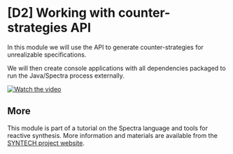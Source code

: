 # [D2] Working with counter-strategies API

In this module we will use the API to generate counter-strategies for unrealizable specifications.

We will then create console applications with all dependencies packaged to run the Java/Spectra process externally.

[![Watch the video](https://img.youtube.com/vi/5qf3U-nE-Hs/hqdefault.jpg)](https://www.youtube.com/watch?v=5qf3U-nE-Hs&list=PLGyeoukah9Nbx1QquUmZGdLulFZIsiRlZ&index=22)


## More
This module is part of a tutorial on the Spectra language and tools for reactive synthesis.  More information and materials are available from the [SYNTECH project website](http://smlab.cs.tau.ac.il/syntech/).